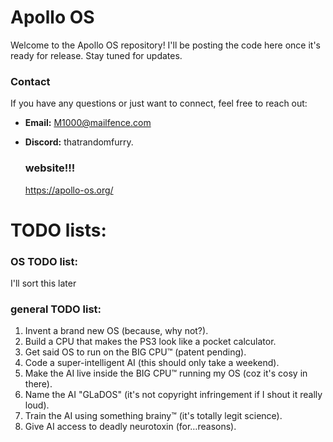 # Apollo OS

Welcome to the Apollo OS repository! I'll be posting the code here once it's ready for release. Stay tuned for updates.

### Contact

If you have any questions or just want to connect, feel free to reach out:

- **Email:** [M1000@mailfence.com](mailto:M1000@mailfence.com)
- **Discord:** thatrandomfurry.

  ### website!!!

  https://apollo-os.org/


# TODO lists:


### OS TODO list:

I'll sort this later


### general TODO list:

1. Invent a brand new OS (because, why not?).
2. Build a CPU that makes the PS3 look like a pocket calculator.
3. Get said OS to run on the BIG CPU™ (patent pending).
4. Code a super-intelligent AI (this should only take a weekend).
5. Make the AI live inside the BIG CPU™ running my OS (coz it's cosy in there).
6. Name the AI "GLaDOS" (it's not copyright infringement if I shout it really loud).
7. Train the AI using something brainy™ (it's totally legit science).
8. Give AI access to deadly neurotoxin (for…reasons).
